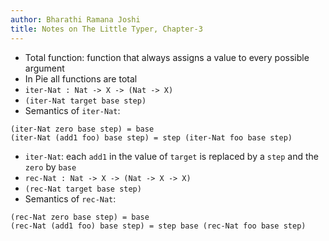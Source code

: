 ```yaml
---
author: Bharathi Ramana Joshi
title: Notes on The Little Typer, Chapter-3
---
```

- Total function: function that always assigns a value to every possible
    argument
- In Pie all functions are total
- `iter-Nat : Nat -> X -> (Nat -> X)`
- `(iter-Nat target base step)`
- Semantics of `iter-Nat`:
```
(iter-Nat zero base step) = base
(iter-Nat (add1 foo) base step) = step (iter-Nat foo base step)
```
- `iter-Nat`: each `add1` in the value of `target` is replaced by a `step` and
    the `zero` by `base`
- `rec-Nat : Nat -> X -> (Nat -> X -> X)`
- `(rec-Nat target base step)`
- Semantics of `rec-Nat`:
```
(rec-Nat zero base step) = base
(rec-Nat (add1 foo) base step) = step base (rec-Nat foo base step)
```
